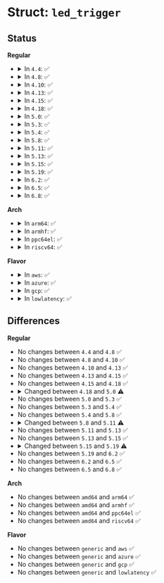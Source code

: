 # Struct: <code>led_trigger</code>

## Status
<b>Regular</b>
<ul>
<li>
<details>
<summary>In <code>4.4</code>: ✅</summary>

```c
struct led_trigger {
    const char *name;
    void (*activate)(struct led_classdev *);
    void (*deactivate)(struct led_classdev *);
    rwlock_t leddev_list_lock;
    struct list_head led_cdevs;
    struct list_head next_trig;
};
```
</details>
</li>
<li>
<details>
<summary>In <code>4.8</code>: ✅</summary>

```c
struct led_trigger {
    const char *name;
    void (*activate)(struct led_classdev *);
    void (*deactivate)(struct led_classdev *);
    rwlock_t leddev_list_lock;
    struct list_head led_cdevs;
    struct list_head next_trig;
};
```
</details>
</li>
<li>
<details>
<summary>In <code>4.10</code>: ✅</summary>

```c
struct led_trigger {
    const char *name;
    void (*activate)(struct led_classdev *);
    void (*deactivate)(struct led_classdev *);
    rwlock_t leddev_list_lock;
    struct list_head led_cdevs;
    struct list_head next_trig;
};
```
</details>
</li>
<li>
<details>
<summary>In <code>4.13</code>: ✅</summary>

```c
struct led_trigger {
    const char *name;
    void (*activate)(struct led_classdev *);
    void (*deactivate)(struct led_classdev *);
    rwlock_t leddev_list_lock;
    struct list_head led_cdevs;
    struct list_head next_trig;
};
```
</details>
</li>
<li>
<details>
<summary>In <code>4.15</code>: ✅</summary>

```c
struct led_trigger {
    const char *name;
    void (*activate)(struct led_classdev *);
    void (*deactivate)(struct led_classdev *);
    rwlock_t leddev_list_lock;
    struct list_head led_cdevs;
    struct list_head next_trig;
};
```
</details>
</li>
<li>
<details>
<summary>In <code>4.18</code>: ✅</summary>

```c
struct led_trigger {
    const char *name;
    void (*activate)(struct led_classdev *);
    void (*deactivate)(struct led_classdev *);
    rwlock_t leddev_list_lock;
    struct list_head led_cdevs;
    struct list_head next_trig;
};
```
</details>
</li>
<li>
<details>
<summary>In <code>5.0</code>: ✅</summary>

```c
struct led_trigger {
    const char *name;
    int (*activate)(struct led_classdev *);
    void (*deactivate)(struct led_classdev *);
    rwlock_t leddev_list_lock;
    struct list_head led_cdevs;
    struct list_head next_trig;
    const struct attribute_group **groups;
};
```
</details>
</li>
<li>
<details>
<summary>In <code>5.3</code>: ✅</summary>

```c
struct led_trigger {
    const char *name;
    int (*activate)(struct led_classdev *);
    void (*deactivate)(struct led_classdev *);
    rwlock_t leddev_list_lock;
    struct list_head led_cdevs;
    struct list_head next_trig;
    const struct attribute_group **groups;
};
```
</details>
</li>
<li>
<details>
<summary>In <code>5.4</code>: ✅</summary>

```c
struct led_trigger {
    const char *name;
    int (*activate)(struct led_classdev *);
    void (*deactivate)(struct led_classdev *);
    rwlock_t leddev_list_lock;
    struct list_head led_cdevs;
    struct list_head next_trig;
    const struct attribute_group **groups;
};
```
</details>
</li>
<li>
<details>
<summary>In <code>5.8</code>: ✅</summary>

```c
struct led_trigger {
    const char *name;
    int (*activate)(struct led_classdev *);
    void (*deactivate)(struct led_classdev *);
    rwlock_t leddev_list_lock;
    struct list_head led_cdevs;
    struct list_head next_trig;
    const struct attribute_group **groups;
};
```
</details>
</li>
<li>
<details>
<summary>In <code>5.11</code>: ✅</summary>

```c
struct led_trigger {
    const char *name;
    int (*activate)(struct led_classdev *);
    void (*deactivate)(struct led_classdev *);
    struct led_hw_trigger_type *trigger_type;
    rwlock_t leddev_list_lock;
    struct list_head led_cdevs;
    struct list_head next_trig;
    const struct attribute_group **groups;
};
```
</details>
</li>
<li>
<details>
<summary>In <code>5.13</code>: ✅</summary>

```c
struct led_trigger {
    const char *name;
    int (*activate)(struct led_classdev *);
    void (*deactivate)(struct led_classdev *);
    struct led_hw_trigger_type *trigger_type;
    rwlock_t leddev_list_lock;
    struct list_head led_cdevs;
    struct list_head next_trig;
    const struct attribute_group **groups;
};
```
</details>
</li>
<li>
<details>
<summary>In <code>5.15</code>: ✅</summary>

```c
struct led_trigger {
    const char *name;
    int (*activate)(struct led_classdev *);
    void (*deactivate)(struct led_classdev *);
    struct led_hw_trigger_type *trigger_type;
    rwlock_t leddev_list_lock;
    struct list_head led_cdevs;
    struct list_head next_trig;
    const struct attribute_group **groups;
};
```
</details>
</li>
<li>
<details>
<summary>In <code>5.19</code>: ✅</summary>

```c
struct led_trigger {
    const char *name;
    int (*activate)(struct led_classdev *);
    void (*deactivate)(struct led_classdev *);
    struct led_hw_trigger_type *trigger_type;
    spinlock_t leddev_list_lock;
    struct list_head led_cdevs;
    struct list_head next_trig;
    const struct attribute_group **groups;
};
```
</details>
</li>
<li>
<details>
<summary>In <code>6.2</code>: ✅</summary>

```c
struct led_trigger {
    const char *name;
    int (*activate)(struct led_classdev *);
    void (*deactivate)(struct led_classdev *);
    struct led_hw_trigger_type *trigger_type;
    spinlock_t leddev_list_lock;
    struct list_head led_cdevs;
    struct list_head next_trig;
    const struct attribute_group **groups;
};
```
</details>
</li>
<li>
<details>
<summary>In <code>6.5</code>: ✅</summary>

```c
struct led_trigger {
    const char *name;
    int (*activate)(struct led_classdev *);
    void (*deactivate)(struct led_classdev *);
    struct led_hw_trigger_type *trigger_type;
    spinlock_t leddev_list_lock;
    struct list_head led_cdevs;
    struct list_head next_trig;
    const struct attribute_group **groups;
};
```
</details>
</li>
<li>
<details>
<summary>In <code>6.8</code>: ✅</summary>

```c
struct led_trigger {
    const char *name;
    int (*activate)(struct led_classdev *);
    void (*deactivate)(struct led_classdev *);
    struct led_hw_trigger_type *trigger_type;
    spinlock_t leddev_list_lock;
    struct list_head led_cdevs;
    struct list_head next_trig;
    const struct attribute_group **groups;
};
```
</details>
</li>
</ul>
<b>Arch</b>
<ul>
<li>
<details>
<summary>In <code>arm64</code>: ✅</summary>

```c
struct led_trigger {
    const char *name;
    int (*activate)(struct led_classdev *);
    void (*deactivate)(struct led_classdev *);
    rwlock_t leddev_list_lock;
    struct list_head led_cdevs;
    struct list_head next_trig;
    const struct attribute_group **groups;
};
```
</details>
</li>
<li>
<details>
<summary>In <code>armhf</code>: ✅</summary>

```c
struct led_trigger {
    const char *name;
    int (*activate)(struct led_classdev *);
    void (*deactivate)(struct led_classdev *);
    rwlock_t leddev_list_lock;
    struct list_head led_cdevs;
    struct list_head next_trig;
    const struct attribute_group **groups;
};
```
</details>
</li>
<li>
<details>
<summary>In <code>ppc64el</code>: ✅</summary>

```c
struct led_trigger {
    const char *name;
    int (*activate)(struct led_classdev *);
    void (*deactivate)(struct led_classdev *);
    rwlock_t leddev_list_lock;
    struct list_head led_cdevs;
    struct list_head next_trig;
    const struct attribute_group **groups;
};
```
</details>
</li>
<li>
<details>
<summary>In <code>riscv64</code>: ✅</summary>

```c
struct led_trigger {
    const char *name;
    int (*activate)(struct led_classdev *);
    void (*deactivate)(struct led_classdev *);
    rwlock_t leddev_list_lock;
    struct list_head led_cdevs;
    struct list_head next_trig;
    const struct attribute_group **groups;
};
```
</details>
</li>
</ul>
<b>Flavor</b>
<ul>
<li>
<details>
<summary>In <code>aws</code>: ✅</summary>

```c
struct led_trigger {
    const char *name;
    int (*activate)(struct led_classdev *);
    void (*deactivate)(struct led_classdev *);
    rwlock_t leddev_list_lock;
    struct list_head led_cdevs;
    struct list_head next_trig;
    const struct attribute_group **groups;
};
```
</details>
</li>
<li>
<details>
<summary>In <code>azure</code>: ✅</summary>

```c
struct led_trigger {
    const char *name;
    int (*activate)(struct led_classdev *);
    void (*deactivate)(struct led_classdev *);
    rwlock_t leddev_list_lock;
    struct list_head led_cdevs;
    struct list_head next_trig;
    const struct attribute_group **groups;
};
```
</details>
</li>
<li>
<details>
<summary>In <code>gcp</code>: ✅</summary>

```c
struct led_trigger {
    const char *name;
    int (*activate)(struct led_classdev *);
    void (*deactivate)(struct led_classdev *);
    rwlock_t leddev_list_lock;
    struct list_head led_cdevs;
    struct list_head next_trig;
    const struct attribute_group **groups;
};
```
</details>
</li>
<li>
<details>
<summary>In <code>lowlatency</code>: ✅</summary>

```c
struct led_trigger {
    const char *name;
    int (*activate)(struct led_classdev *);
    void (*deactivate)(struct led_classdev *);
    rwlock_t leddev_list_lock;
    struct list_head led_cdevs;
    struct list_head next_trig;
    const struct attribute_group **groups;
};
```
</details>
</li>
</ul>

## Differences
<b>Regular</b>
<ul>
<li>
No changes between <code>4.4</code> and <code>4.8</code> ✅
</li>
<li>
No changes between <code>4.8</code> and <code>4.10</code> ✅
</li>
<li>
No changes between <code>4.10</code> and <code>4.13</code> ✅
</li>
<li>
No changes between <code>4.13</code> and <code>4.15</code> ✅
</li>
<li>
No changes between <code>4.15</code> and <code>4.18</code> ✅
</li>
<li>
<details>
<summary>Changed between <code>4.18</code> and <code>5.0</code> ⚠️</summary>
<ul>
<li>
<b>Field added. </b>
<code>const struct attribute_group **groups</code>
</li>
<li>
<b>Field type changed. </b>
<code>void (*activate)(struct led_classdev *)</code> ➡️ <code>int (*activate)(struct led_classdev *)</code>
</li>
</ul>
</details>
</li>
<li>
No changes between <code>5.0</code> and <code>5.3</code> ✅
</li>
<li>
No changes between <code>5.3</code> and <code>5.4</code> ✅
</li>
<li>
No changes between <code>5.4</code> and <code>5.8</code> ✅
</li>
<li>
<details>
<summary>Changed between <code>5.8</code> and <code>5.11</code> ⚠️</summary>
<ul>
<li>
<b>Field added. </b>
<code>struct led_hw_trigger_type *trigger_type</code>
</li>
</ul>
</details>
</li>
<li>
No changes between <code>5.11</code> and <code>5.13</code> ✅
</li>
<li>
No changes between <code>5.13</code> and <code>5.15</code> ✅
</li>
<li>
<details>
<summary>Changed between <code>5.15</code> and <code>5.19</code> ⚠️</summary>
<ul>
<li>
<b>Field type changed. </b>
<code>rwlock_t leddev_list_lock</code> ➡️ <code>spinlock_t leddev_list_lock</code>
</li>
</ul>
</details>
</li>
<li>
No changes between <code>5.19</code> and <code>6.2</code> ✅
</li>
<li>
No changes between <code>6.2</code> and <code>6.5</code> ✅
</li>
<li>
No changes between <code>6.5</code> and <code>6.8</code> ✅
</li>
</ul>
<b>Arch</b>
<ul>
<li>
No changes between <code>amd64</code> and <code>arm64</code> ✅
</li>
<li>
No changes between <code>amd64</code> and <code>armhf</code> ✅
</li>
<li>
No changes between <code>amd64</code> and <code>ppc64el</code> ✅
</li>
<li>
No changes between <code>amd64</code> and <code>riscv64</code> ✅
</li>
</ul>
<b>Flavor</b>
<ul>
<li>
No changes between <code>generic</code> and <code>aws</code> ✅
</li>
<li>
No changes between <code>generic</code> and <code>azure</code> ✅
</li>
<li>
No changes between <code>generic</code> and <code>gcp</code> ✅
</li>
<li>
No changes between <code>generic</code> and <code>lowlatency</code> ✅
</li>
</ul>
